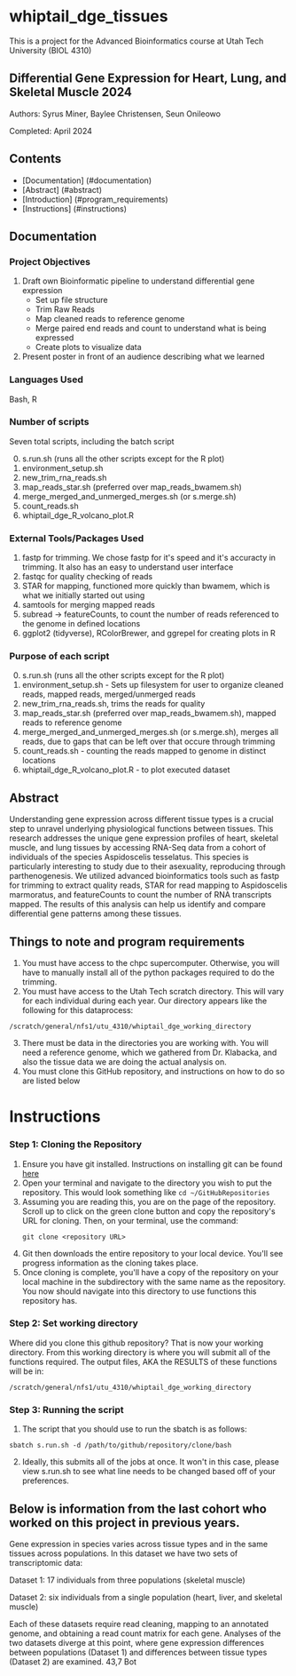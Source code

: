 # whiptail_dge_tissues

This is a project for the Advanced Bioinformatics course at Utah Tech University (BIOL 4310)
## Differential Gene Expression for Heart, Lung, and Skeletal Muscle 2024
Authors: Syrus Miner, Baylee Christensen, Seun Onileowo

Completed: April 2024
## Contents
- [Documentation] (#documentation)
- [Abstract] (#abstract)
- [Introduction] (#program_requirements)
- [Instructions] (#instructions)

## Documentation
### Project Objectives

1. Draft own Bioinformatic pipeline to understand differential gene expression
    - Set up file structure
    - Trim Raw Reads
    - Map cleaned reads to reference genome
    - Merge paired end reads and count to understand what is being expressed
    - Create plots to visualize data
2. Present poster in front of an audience describing what we learned


### Languages Used

Bash, R

### Number of scripts

Seven total scripts, including the batch script

0. s.run.sh (runs all the other scripts except for the R plot)
1. environment_setup.sh
2. new_trim_rna_reads.sh
3. map_reads_star.sh (preferred over map_reads_bwamem.sh)
4. merge_merged_and_unmerged_merges.sh (or s.merge.sh)
5. count_reads.sh
6. whiptail_dge_R_volcano_plot.R


### External Tools/Packages Used
1. fastp for trimming. We chose fastp for it's speed and it's accuracty in trimming. It also has an easy to understand user interface
2. fastqc for quality checking of reads
3. STAR for mapping, functioned more quickly than bwamem, which is what we initially started out using
4. samtools for merging mapped reads
5. subread -> featureCounts, to count the number of reads referenced to the genome in defined locations
6. ggplot2 (tidyverse), RColorBrewer, and ggrepel for creating plots in R

### Purpose of each script

0. s.run.sh (runs all the other scripts except for the R plot)
1. environment_setup.sh - Sets up filesystem for user to organize cleaned reads, mapped reads, merged/unmerged reads
2. new_trim_rna_reads.sh, trims the reads for quality
3. map_reads_star.sh (preferred over map_reads_bwamem.sh), mapped reads to reference genome
4. merge_merged_and_unmerged_merges.sh (or s.merge.sh), merges all reads, due to gaps that can be left over that occure through trimming
5. count_reads.sh - counting the reads mapped to genome in distinct locations
6. whiptail_dge_R_volcano_plot.R - to plot executed dataset

## Abstract
Understanding gene expression across different tissue types is a crucial step to unravel underlying physiological functions between tissues. This research addresses the unique gene expression profiles of heart, skeletal muscle, and lung tissues by accessing RNA-Seq data from a cohort of individuals of the species Aspidoscelis tesselatus. This species is particularly interesting to study due to their asexuality, reproducing through parthenogenesis. We utilized advanced bioinformatics tools such as fastp for trimming to extract quality reads, STAR for read mapping to Aspidoscelis marmoratus, and featureCounts to count the number of RNA transcripts mapped. The results of this analysis can help us identify and compare differential gene patterns among these tissues.


## Things to note and program requirements
1. You must have access to the chpc supercomputer. Otherwise, you will have to manually install all of the python packages required to do the trimming.
2. You must have access to the Utah Tech scratch directory. This will vary for each individual during each year. Our directory appears like the following for this dataprocess:
```
/scratch/general/nfs1/utu_4310/whiptail_dge_working_directory
```
3. There must be data in the directories you are working with. You will need a reference genome, which we gathered from Dr. Klabacka, and also the tissue data we are doing the actual analysis on.
4. You must clone this GitHub repository, and instructions on how to do so are listed below

# Instructions

### Step 1: Cloning the Repository
1. Ensure you have git installed. Instructions on installing git can be found
[here](https://git-scm.com/downloads)
2. Open your terminal and navigate to the directory you wish to put the
   repository. This would look something like ```cd ~/GitHubRepositories```
3. Assuming you are reading this, you are on the page of the repository. Scroll up to click on the green clone button and copy
   the repository's URL for cloning. Then, on your terminal, use the command:
   ```
   git clone <repository URL>
   ```
4. Git then downloads the entire repository to your local device.  You'll see
   progress information as the cloning takes place.
5. Once cloning is complete, you'll have a copy of the repository on your local
   machine in the subdirectory with the same name as the repository. You now
   should navigate into this directory to use functions this repository has.

### Step 2: Set working directory 
Where did you clone this github repository? That is now your working directory. From this working directory is where you will submit all of the functions required. The output files, AKA the RESULTS of these functions will be in:
```
/scratch/general/nfs1/utu_4310/whiptail_dge_working_directory
```
### Step 3: Running the script
1. The script that you should use to run the sbatch is as follows:
```
sbatch s.run.sh -d /path/to/github/repository/clone/bash
```
2. Ideally, this submits all of the jobs at once. It won't in this case, please view s.run.sh to see what line needs to be changed based off of your preferences.

## Below is information from the last cohort who worked on this project in previous years.
Gene expression in species varies across tissue types and in the same tissues across populations. In this dataset we have two sets of transcriptomic data:

Dataset 1: 17 individuals from three populations (skeletal muscle)

Dataset 2: six individuals from a single population (heart, liver, and skeletal muscle)

Each of these datasets require read cleaning, mapping to an annotated genome, and obtaining a read count matrix for each gene. Analyses of the two datasets diverge at this point, where gene expression  differences between populations (Dataset 1) and differences between tissue types (Dataset 2) are examined.
                                                              43,7          Bot

